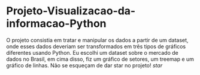 # Projeto-Visualizacao-da-informacao-Python
O projeto consistia em tratar e manipular os dados a partir de um dataset, onde esses dados deveriam ser transformados em três tipos de gráficos diferentes usando Python.
Eu escolhi um dataset sobre o mercado de dados no Brasil, em cima disso, fiz um gráfico de setores, um treemap e um gráfico de linhas.
Não se esqueçam de dar star no projeto! *star*
